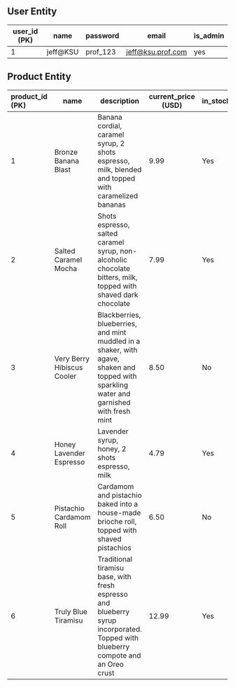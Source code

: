 ## User Entity

| user_id (PK) | name     | password | email             | is_admin |
| ------------ | -------- | -------- | ----------------- | -------- |
| 1            | jeff@KSU | prof_123 | jeff@ksu.prof.com | yes      |

## Product Entity



| product_id (PK) | name                       | description                                                  | current_price (USD) | in_stock |
| :-------------- | -------------------------- | ------------------------------------------------------------ | ------------------- | -------- |
| 1               | Bronze Banana Blast        | Banana cordial, caramel syrup, 2 shots espresso, milk, blended and topped with 						caramelized bananas | 9.99                | Yes      |
| 2               | Salted Caramel Mocha       | Shots espresso, salted caramel syrup, non-alcoholic chocolate bitters, milk, topped with shaved dark chocolate | 7.99                | Yes      |
| 3               | Very Berry Hibiscus Cooler | Blackberries, blueberries, and mint muddled in a shaker, with agave, shaken and topped with sparkling water and garnished with fresh mint | 8.50                | No       |
| 4               | Honey Lavender Espresso    | Lavender syrup, honey, 2 shots espresso, milk                | 4.79                | Yes      |
| 5               | Pistachio Cardamom Roll    | Cardamom and pistachio baked into a house-made brioche roll, topped with shaved pistachios | 6.50                | No       |
| 6               | Truly Blue Tiramisu        | Traditional tiramisu base, with fresh espresso and blueberry syrup incorporated. Topped with blueberry compote and an Oreo crust | 12.99               | Yes      |
